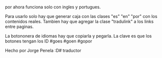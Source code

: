 por ahora funciona solo con ingles y portugues.

Para usarlo solo hay que generar caja con las clases "es" "en" "por" con los contenidos reales.
Tambien hay que agregar la clase "tradulink" a los links entre paginas.

La botononera de idiomas hay que copiarla y pegarla. La clave es que los 
botones tengan los ID #goes #goen #gopor

Hecho por Jorge Penela :D# traductor
